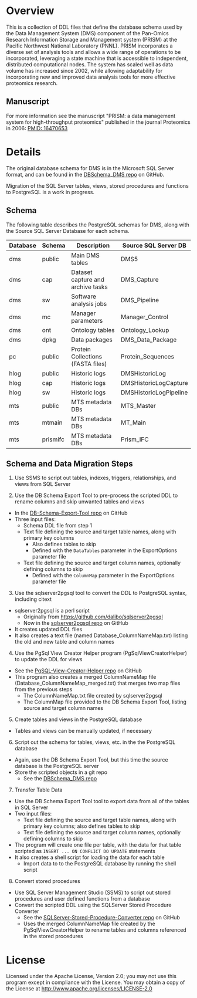 # Overview

This is a collection of DDL files that define the database schema used by
the Data Management System (DMS) component of the Pan-Omics Research 
Information Storage and Management system (PRISM) at the Pacific Northwest 
National Laboratory (PNNL).  PRISM incorporates a diverse set of analysis 
tools and allows a wide range of operations to be incorporated, leveraging 
a state machine that is accessible to independent, distributed computational 
nodes. The system has scaled well as data volume has increased since 2002, 
while allowing adaptability for incorporating new and improved data analysis 
tools for more effective proteomics research.

## Manuscript

For more information see the manuscript "PRISM: a data management system 
for high-throughput proteomics" published in the journal Proteomics in 2006:
[PMID: 16470653](https://pubmed.ncbi.nlm.nih.gov/16470653/)

# Details

The original database schema for DMS is in the Microsoft SQL Server format, and can be found 
in the [DBSchema_DMS repo](https://github.com/PNNL-Comp-Mass-Spec/DBSchema_DMS) on GitHub.

Migration of the SQL Server tables, views, stored procedures and functions to PostgreSQL is a work in progress.

## Schema

The following table describes the PostgreSQL schemas for DMS, along with the Source SQL Server Database for each schema.

|Database | Schema   | Description                         | Source SQL Server DB   |
|---------|----------|-------------------------------------|------------------------|
| dms     | public   | Main DMS tables                     | DMS5                   |
| dms     | cap      | Dataset capture and archive tasks   | DMS_Capture            |
| dms     | sw       | Software analysis jobs              | DMS_Pipeline           |
| dms     | mc       | Manager parameters                  | Manager_Control        |
| dms     | ont      | Ontology tables                     | Ontology_Lookup        |
| dms     | dpkg     | Data packages                       | DMS_Data_Package       |
| pc      | public   | Protein Collections (FASTA files)   | Protein_Sequences      |
| hlog    | public   | Historic logs                       | DMSHistoricLog         |
| hlog    | cap      | Historic logs                       | DMSHistoricLogCapture  |
| hlog    | sw       | Historic logs                       | DMSHistoricLogPipeline |
| mts     | public   | MTS metadata DBs                    | MTS_Master             |
| mts     | mtmain   | MTS metadata DBs                    | MT_Main                |
| mts     | prismifc | MTS metadata DBs                    | Prism_IFC              |

## Schema and Data Migration Steps

1. Use SSMS to script out tables, indexes, triggers, relationships, and views from SQL Server

2. Use the DB Schema Export Tool to pre-process the scripted DDL to rename columns and skip unwanted tables and views
* In the [DB-Schema-Export-Tool repo](https://github.com/PNNL-Comp-Mass-Spec/DB-Schema-Export-Tool) on GitHub
* Three input files:
  * Schema DDL file from step 1
  * Text file defining the source and target table names, along with primary key columns
    * Also defines tables to skip
    * Defined with the `DataTables` parameter in the ExportOptions parameter file
  * Text file defining the source and target column names, optionally defining columns to skip
    * Defined with the `ColumnMap` parameter in the ExportOptions parameter file

3. Use the sqlserver2pgsql tool to convert the DDL to PostgreSQL syntax, including citext
* sqlserver2pgsql is a perl script
  * Originally from https://github.com/dalibo/sqlserver2pgsql
  * Now in the [sqlserver2pgsql repo](https://github.com/PNNL-Comp-Mass-Spec/sqlserver2pgsql) on GitHub
* It creates updated DDL files
* It also creates a text file (named Database_ColumnNameMap.txt) listing the old and new table and column names

4. Use the PgSql View Creator Helper program (PgSqlViewCreatorHelper) to update the DDL for views
* See the [PgSQL-View-Creator-Helper repo](https://github.com/PNNL-Comp-Mass-Spec/PgSQL-View-Creator-Helper) on GitHub
* This program also creates a merged ColumnNameMap file (Database_ColumnNameMap_merged.txt) that merges two map files from the previous steps
  * The ColumnNameMap.txt file created by sqlserver2pgsql
  * The ColumnMap file provided to the DB Schema Export Tool, listing source and target column names

5. Create tables and views in the PostgreSQL database
* Tables and views can be manually updated, if necessary

6. Script out the schema for tables, views, etc. in the the PostgreSQL database
* Again, use the DB Schema Export Tool, but this time the source database is the PostgreSQL server
* Store the scripted objects in a git repo
  * See the [DBSchema_DMS repo](https://github.com/PNNL-Comp-Mass-Spec/DBSchema_DMS)

7. Transfer Table Data
* Use the DB Schema Export Tool tool to export data from all of the tables in SQL Server
* Two input files:
  * Text file defining the source and target table names, along with primary key columns; also defines tables to skip
  * Text file defining the source and target column names, optionally defining columns to skip
* The program will create one file per table, with the data for that table scripted as `INSERT ... ON CONFLICT DO UPDATE` statements
* It also creates a shell script for loading the data for each table
  * Import data to to the PostgreSQL database by running the shell script

8. Convert stored procedures
* Use SQL Server Management Studio (SSMS) to script out stored procedures and user defined functions from a database
* Convert the scripted DDL using the SQLServer Stored Procedure Converter
  * See the [SQLServer-Stored-Procedure-Converter repo](https://github.com/PNNL-Comp-Mass-Spec/SQLServer-Stored-Procedure-Converter) on GitHub
  * Uses the merged ColumnNameMap file created by the PgSqlViewCreatorHelper to rename tables and columns referenced in the stored procedures


# License

Licensed under the Apache License, Version 2.0; you may not use this program except 
in compliance with the License.  You may obtain a copy of the License at 
http://www.apache.org/licenses/LICENSE-2.0
